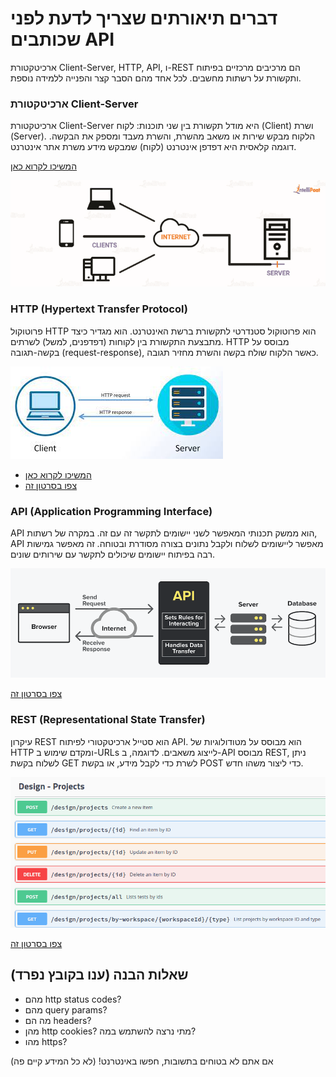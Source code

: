 # דברים תיאורתים שצריך לדעת לפני שכותבים API

ארכיטקטורת Client-Server, HTTP, API, ו-REST הם מרכיבים מרכזיים בפיתוח ותקשורת על רשתות מחשבים. לכל אחד מהם הסבר קצר והפנייה ללמידה נוספת.

### ארכיטקטורת Client-Server

ארכיטקטורת Client-Server היא מודל תקשורת בין שני תוכנות: לקוח (Client) ושרת (Server). הלקוח מבקש שירות או משאב מהשרת, והשרת מעבד ומספק את הבקשה. דוגמה קלאסית היא דפדפן אינטרנט (לקוח) שמבקש מידע משרת אתר אינטרנט.

[המשיכו לקרוא כאן](https://www.geeksforgeeks.org/client-server-model/)

![Client-Server Architecture](../../../Pictures/Client-Server%20Architecture.png)

### HTTP (Hypertext Transfer Protocol)

פרוטוקול HTTP הוא פרוטוקול סטנדרטי לתקשורת ברשת האינטרנט. הוא מגדיר כיצד מתבצעת התקשורת בין לקוחות (דפדפנים, למשל) לשרתים. HTTP מבוסס על בקשה-תגובה (request-response), כאשר הלקוח שולח בקשה והשרת מחזיר תגובה.

![HTTP-Request-Response Model](../../../Pictures/HTTP-Request-Response%20Model.jpg)

- [המשיכו לקרוא כאן](https://medium.com/@imakashsharma135/understanding-request-and-response-model-a-general-overview-831c24d2288)
- [צפו בסרטון זה](https://www.youtube.com/watch?v=iYM2zFP3Zn0)

### API (Application Programming Interface)

API הוא ממשק תכנותי המאפשר לשני יישומים לתקשר זה עם זה. במקרה של רשתות, API מאפשר ליישומים לשלוח ולקבל נתונים בצורה מסודרת ובטוחה. זה מאפשר גמישות רבה בפיתוח יישומים שיכולים לתקשר עם שירותים שונים.

![API Interaction](../../../Pictures/API%20Interaction.png)

[צפו בסרטון זה](https://www.youtube.com/watch?v=ByGJQzlzxQg)

### REST (Representational State Transfer)

עיקרון REST הוא סטייל ארכיטקטורי לפיתוח API. הוא מבוסס על מטודולוגיות של HTTP ומקדם שימוש ב-URLs לייצוג משאבים. לדוגמה, ב-API מבוסס REST, ניתן לשלוח בקשת GET לשרת כדי לקבל מידע, או בקשת POST כדי ליצור משהו חדש.

![RESTful API Example](../../../Pictures/rest-api-exmple.png)

[צפו בסרטון זה](https://www.youtube.com/watch?v=SLwpqD8n3d0)

## שאלות הבנה (ענו בקובץ נפרד)

- מהם http status codes?
- מהם query params?
- מה הם headers?
- מהן http cookies? מתי נרצה להשתמש במה?
- מהו https?

אם אתם לא בטוחים בתשובות, חפשו באינטרנט! (לא כל המידע קיים פה)
